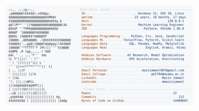 <picture>
  <source srcset="https://raw.githubusercontent.com/mmazinjameel/mmazinjameel/main/dark_mode.svg?v=1758564897" media="(prefers-color-scheme: dark)">
  <img src="https://raw.githubusercontent.com/mmazinjameel/mmazinjameel/main/light_mode.svg?v=1758564897">
</picture>
